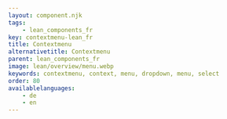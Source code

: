 ```yaml
---
layout: component.njk
tags: 
    - lean_components_fr
key: contextmenu-lean_fr
title: Contextmenu
alternativetitle: Contextmenu
parent: lean_components_fr
image: lean/overview/menu.webp
keywords: contextmenu, context, menu, dropdown, menu, select
order: 80
availablelanguages: 
    - de
    - en
---
```

